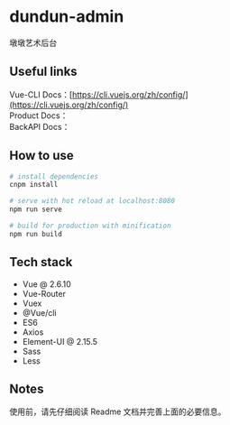 # dundun-admin

墩墩艺术后台



## Useful links

Vue-CLI Docs：[https://cli.vuejs.org/zh/config/](https://cli.vuejs.org/zh/config/)  
Product Docs：  
BackAPI Docs：

## How to use

```bash
# install dependencies
cnpm install

# serve with hot reload at localhost:8080
npm run serve

# build for production with minification
npm run build

```

## Tech stack

- Vue @ 2.6.10
- Vue-Router
- Vuex
- @Vue/cli
- ES6
- Axios
- Element-UI @ 2.15.5
- Sass
- Less

## Notes

使用前，请先仔细阅读 Readme 文档并完善上面的必要信息。

